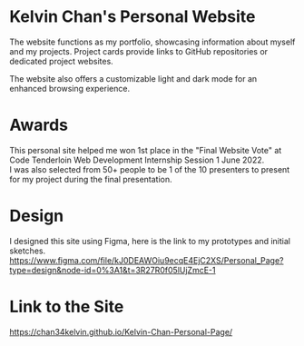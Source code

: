 # Kelvin Chan's Personal Website

The website functions as my portfolio, showcasing information about myself and my projects. Project cards provide links to GitHub repositories or dedicated project websites. 

The website also offers a customizable light and dark mode for an enhanced browsing experience.

# Awards

This personal site helped me won 1st place in the "Final Website Vote" at Code Tenderloin Web Development Internship Session 1 June 2022.  
I was also selected from 50+ people to be 1 of the 10 presenters to present for my project during the final presentation. 

# Design

I designed this site using Figma, here is the link to my prototypes and initial sketches.
https://www.figma.com/file/kJ0DEAWOiu9ecqE4EjC2XS/Personal_Page?type=design&node-id=0%3A1&t=3R27R0f05lUjZmcE-1

# Link to the Site

https://chan34kelvin.github.io/Kelvin-Chan-Personal-Page/

